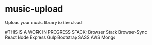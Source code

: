 # music-upload
Upload your music library to the cloud

#THIS IS A WORK IN PROGRESS
STACK:
Browser Stack
Browser-Sync
React
Node
Express
Gulp
Bootstrap
SASS
AWS
Mongo
